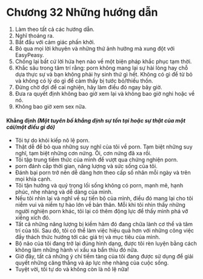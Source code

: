 # Chương 32 Những hướng dẫn

1. Làm theo tất cả các hướng dẫn.
2. Nghĩ thoáng ra.
3. Bắt đầu với cảm giác phấn khởi.
4. Bỏ qua mọi lời khuyên và những thứ ảnh hưởng mà xung đột với EasyPeasy.
5. Chống lại bất cứ lời hứa hẹn nào về một biện pháp khắc phục tạm thời.
6. Khắc sâu trong tâm trí rằng: porn không mang lại sự hài lòng hay chỗ dựa thực sự và bạn không phải hy sinh thứ gì hết. Không có gì để từ bỏ và không có lý do gì để cảm thấy bị tước bỏ/thiếu thốn.
7. Đừng chờ đợi để cai nghiện, hãy làm điều đó ngay bây giờ.
8. Đưa ra quyết định không bao giờ xem lại và không bao giờ nghi hoặc về nó.
9. Không bao giờ xem sex nữa.

#### Khẳng định *(Một tuyên bố khẳng định sự tồn tại hoặc sự thật của một cái/một* *điều gì đó)*

- Tôi tự do khỏi kiếp nô lệ porn.
- Thật dễ để bỏ qua những suy nghĩ của tôi về porn. Tạm biệt những suy nghĩ, tạm biệt những cơn nứng. Ôi, cơn nứng đã xa rồi.
- Tôi tập trung tiềm thức của mình để vượt qua chứng nghiện porn.
- porn đánh cắp thời gian, năng lượng và sức sống của tôi.
- Đánh bại porn trở nên dễ dàng hơn theo cấp số nhân mỗi ngày và trên mọi khía cạnh.
- Tôi tận hưởng và quý trọng lối sống không có porn, mạnh mẽ, hạnh phúc, nhẹ nhàng và dễ dàng của mình.
- Nếu tôi nhìn lại và nghĩ về sự tiến bộ của mình, điều đó mang lại cho tôi niềm vui và niềm tự hào lớn về bản thân. Mỗi khi tôi nhìn thấy những người nghiện porn khác, tôi lại có thêm động lực để thấy mình phá vỡ xiềng xích đó.
- Tất cả những năng lượng bị kiềm hãm đó đang chữa lành cơ thể và tâm trí của tôi. Sau đó, tôi có thể làm việc hiệu quả hơn với những công việc đầy thách thức hướng tới các giá trị và mục tiêu của mình.
- Bộ não của tôi đang trở lại đúng hình dạng, được tôi rèn luyện bằng cách không làm những hành vi xấu xa bẩn thỉu đó nữa.
- Giờ đây, tất cả những ý chí tiềm tàng của tôi đang được sử dụng để giải quyết những căng thẳng và áp lực nhẹ nhàng của cuộc sống.
- Tuyệt vời, tôi tự do và không còn là nô lệ nữa!
